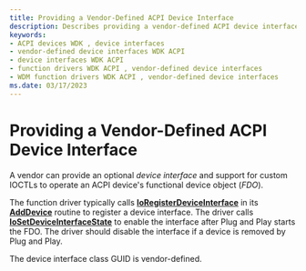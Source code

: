 ```yaml
---
title: Providing a Vendor-Defined ACPI Device Interface
description: Describes providing a vendor-defined ACPI device interface
keywords:
- ACPI devices WDK , device interfaces
- vendor-defined device interfaces WDK ACPI
- device interfaces WDK ACPI
- function drivers WDK ACPI , vendor-defined device interfaces
- WDM function drivers WDK ACPI , vendor-defined device interfaces
ms.date: 03/17/2023
---
```


# Providing a Vendor-Defined ACPI Device Interface

A vendor can provide an optional *device interface* and support for custom IOCTLs to operate an ACPI device's functional device object (*FDO*).

The function driver typically calls [**IoRegisterDeviceInterface**](/windows-hardware/drivers/ddi/wdm/nf-wdm-ioregisterdeviceinterface) in its [**AddDevice**](/windows-hardware/drivers/ddi/wdm/nc-wdm-driver_add_device) routine to register a device interface. The driver calls [**IoSetDeviceInterfaceState**](/windows-hardware/drivers/ddi/wdm/nf-wdm-iosetdeviceinterfacestate) to enable the interface after Plug and Play starts the FDO. The driver should disable the interface if a device is removed by Plug and Play.

The device interface class GUID is vendor-defined.
